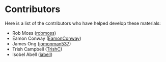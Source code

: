 # Contributors

Here is a list of the contributors who have helped develop these materials:

- Rob Moss ([robmoss](https://github.com/robmoss))
- Eamon Conway ([EamonConway](https://github.com/EamonConway))
- James Ong ([jomonman537](https://github.com/jomonman537))
- Trish Campbell ([TrishC](https://github.com/TrishC))
- Isobel Abell ([iabell](https://github.com/iabell))
